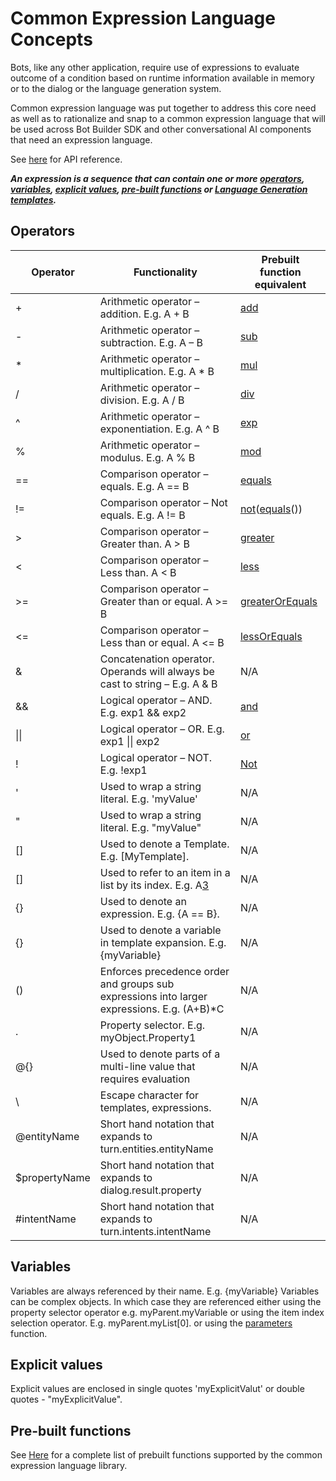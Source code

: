 # Common Expression Language Concepts

Bots, like any other application, require use of expressions to evaluate outcome of a condition based on runtime information available in memory or to the dialog or the language generation system. 

Common expression language was put together to address this core need as well as to rationalize and snap to a common expression language that will be used across Bot Builder SDK and other conversational AI components that need an expression language.

See [here](./api-reference.md) for API reference.

***_An expression is a sequence that can contain one or more [operators](#Operators), [variables](#Variables), [explicit values](#Explicit-values), [pre-built functions](./prebuilt-functions.md) or [Language Generation templates](../fileformats/lg/README.md#Template)._***

## Operators

| Operator	|                                  Functionality                                            |   Prebuilt function equivalent    |
|-----------|-------------------------------------------------------------------------------------------|-----------------------------------|
|+          |Arithmetic operator – addition. E.g. A + B	                                                |[add][1]                           |
|-	        |Arithmetic operator – subtraction. E.g. A – B	                                            |[sub][2]                           |
|*	        |Arithmetic operator – multiplication. E.g. A * B	                                        |[mul][3]                           |
|/	        |Arithmetic operator – division. E.g. A / B	                                                |[div][4]                           |
|^	        |Arithmetic operator – exponentiation. E.g. A ^ B	                                        |[exp][5]                           |
|%	        |Arithmetic operator – modulus. E.g. A % B	                                                |[mod][6]                           |
|==	        |Comparison operator – equals. E.g. A == B	                                                |[equals][7]                        |
|!=	        |Comparison operator – Not equals. E.g. A != B	                                            |[not][8]([equals][7]())            |
|>	        |Comparison operator – Greater than. A > B	                                                |[greater][9]                       |
|<	        |Comparison operator – Less than. A < B	                                                    |[less][10]                         |
|>= 	    |Comparison operator – Greater than or equal. A >= B	                                    |[greaterOrEquals][11]              |
|<=	        |Comparison operator – Less than or equal. A <= B	                                        |[lessOrEquals][12]                 |
|&	        |Concatenation operator. Operands will always be cast to string – E.g. A & B	            |N/A                                |
|&&	        |Logical operator – AND. E.g. exp1 && exp2	                                                |[and][13]                          |
|\|\|	    |Logical operator – OR. E.g. exp1 \|\| exp2	                                                |[or][14]                           |
|!	        |Logical operator – NOT. E.g. !exp1	                                                        |[Not][8]                           |
|'	        |Used to wrap a string literal. E.g. 'myValue'	                                            |N/A                                |
|"	        |Used to wrap a string literal. E.g. "myValue"	                                            |N/A                                |
|[]	        |Used to denote a Template. E.g. [MyTemplate].                                              |N/A                                |
|[]	        |Used to refer to an item in a list by its index. E.g. A[3]	                                |N/A                                |
|{}	        |Used to denote an expression. E.g. {A == B}.                                               |N/A                                |
|{}	        |Used to denote a variable in template expansion. E.g. {myVariable}	                        |N/A                                |
|()	        |Enforces precedence order and groups sub expressions into larger expressions. E.g. (A+B)*C	|N/A                                |
|.	        |Property selector. E.g. myObject.Property1	                                                |N/A                                |
|@{}	    |Used to denote parts of a multi-line value that requires evaluation	                    |N/A                                |
|\	        |Escape character for templates, expressions.                                               |N/A                                |
|@entityName|Short hand notation that expands to turn.entities.entityName                               |N/A                                |
|$propertyName|Short hand notation that expands to dialog.result.property                               |N/A                                |
|#intentName|Short hand notation that expands to turn.intents.intentName                                |N/A                                |

## Variables
Variables are always referenced by their name. E.g. {myVariable}
Variables can be complex objects. In which case they are referenced either using the property selector operator e.g. myParent.myVariable or using the item index selection operator. E.g. myParent.myList[0]. or using the [parameters](TODO) function. 

## Explicit values
Explicit values are enclosed in single quotes 'myExplicitValut' or double quotes - "myExplicitValue".

## Pre-built functions
See [Here](./prebuilt-functions.md) for a complete list of prebuilt functions supported by the common expression language library. 

[1]:prebuilt-functions.md#add
[2]:prebuilt-functions.md#sub
[3]:prebuilt-functions.md#mul
[4]:prebuilt-functions.md#div
[5]:prebuilt-functions.md#exp
[6]:prebuilt-functions.md#mod
[7]:prebuilt-functions.md#equals
[8]:prebuilt-functions.md#not
[9]:prebuilt-functions.md#greater
[10]:prebuilt-functions.md#less
[11]:prebuilt-functions.md#greaterOrEquals
[12]:prebuilt-functions.md#essOrEquals
[13]:prebuilt-functions.md#and
[14]:prebuilt-functions.md#or
